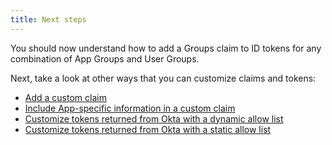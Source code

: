 ```yaml
---
title: Next steps
---
```


You should now understand how to add a Groups claim to ID tokens for any combination of App Groups and User Groups.

Next, take a look at other ways that you can customize claims and tokens:

* [Add a custom claim](/docs/guides/customize-tokens-returned-from-okta/main/#add-a-custom-claim-to-a-token)
* [Include App-specific information in a custom claim](/docs/guides/customize-tokens-returned-from-okta/main/#include-app-specific-information-in-a-custom-claim)
* [Customize tokens returned from Okta with a dynamic allow list](/docs/guides/customize-tokens-dynamic/)
* [Customize tokens returned from Okta with a static allow list](/docs/guides/customize-tokens-static/)
